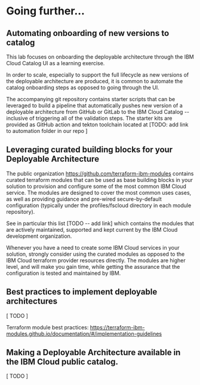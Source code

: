 # Going further...

## Automating onboarding of new versions to catalog

This lab focuses on onboarding the deployable architecture through the
IBM Cloud Catalog UI as a learning exercise.

In order to scale, especially to support the full lifecycle as new
versions of the deployable architecture are produced, it is common to
automate the catalog onboarding steps as opposed to going through the
UI.

The accompanying git repository contains starter scripts that can be
leveraged to build a pipeline that automatically pushes new version of a
deployable architecture from GitHub or GitLab to the IBM Cloud Catalog
-- inclusive of triggering all of the validation steps. The starter kits
are provided as GitHub action and tekton toolchain located at \[TODO:
add link to automation folder in our repo \]

## Leveraging curated building blocks for your Deployable Architecture

The public organization <https://github.com/terraform-ibm-modules>
contains curated terraform modules that can be used as base building
blocks in your solution to provision and configure some of the most
common IBM Cloud service. The modules are designed to cover the most
common uses cases, as well as providing guidance and pre-wired
secure-by-default configuration (typically under the profiles/fscloud
directory in each module repository).

See in particular this list \[TODO -- add link\] which contains the
modules that are actively maintained, supported and kept current by the
IBM Cloud development organization.

Whenever you have a need to create some IBM Cloud services in your
solution, strongly consider using the curated modules as opposed to the
IBM Cloud terraform provider resources directly. The modules are higher
level, and will make you gain time, while getting the assurance that the
configuration is tested and maintained by IBM.

## Best practices to implement deployable architectures

\[ TODO \]

Terraform module best practices:
<https://terraform-ibm-modules.github.io/documentation/#/implementation-guidelines>

## Making a Deployable Architecture available in the IBM Cloud public catalog.

\[ TODO \]
